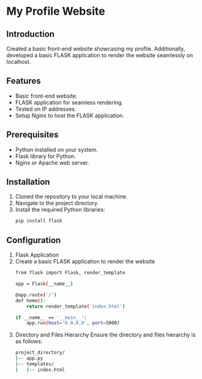 # My Profile Website

## Introduction

Created a basic front-end website showcasing my profile. Additionally, developed a basic FLASK application to render the website seamlessly on localhost.

## Features

- Basic front-end website.
- FLASK application for seamless rendering.
- Tested on IP addresses.
- Setup Nginx to host the FLASK application.

## Prerequisites

- Python installed on your system.
- Flask library for Python.
- Nginx or Apache web server.

## Installation

1. Cloned the repository to your local machine.
2. Navigate to the project directory.
3. Install the required Python libraries:
   ```bash
   pip install flask

## Configuration
1. Flask Application
2. Create a basic FLASK application to render the website
   ``` bash
   from flask import Flask, render_template

   app = Flask(__name__)

   @app.route('/')
   def home():
       return render_template('index.html')

   if __name__ == '__main__':
       app.run(host='0.0.0.0', port=5000)
   ```
3. Directory and Files Hierarchy
   Ensure the directory and files hierarchy is as follows:
   ``` bash
   project_directory/
   |-- app.py
   |-- templates/
   |   |-- index.html

